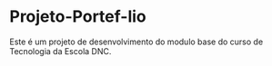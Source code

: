# Projeto-Portef-lio
Este é um projeto de desenvolvimento do modulo base do curso de Tecnologia da Escola DNC.
